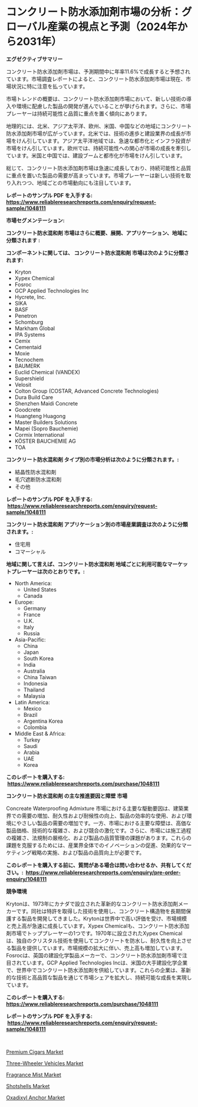 <p><h1>コンクリート防水添加剤市場の分析：グローバル産業の視点と予測（2024年から2031年）</h1></p><p><strong>エグゼクティブサマリー</strong></p>
<p><p>コンクリート防水添加剤市場は、予測期間中に年率11.6%で成長すると予想されています。市場調査レポートによると、コンクリート防水添加剤市場は現在、市場状況に特に注意を払っています。</p><p>市場トレンドの概要は、コンクリート防水添加剤市場において、新しい技術の導入や環境に配慮した製品の開発が進んでいることが挙げられます。さらに、市場プレーヤーは持続可能性と品質に重点を置く傾向にあります。</p><p>地理的には、北米、アジア太平洋、欧州、米国、中国などの地域にコンクリート防水添加剤市場が広がっています。北米では、技術の進歩と建設業界の成長が市場をけん引しています。アジア太平洋地域では、急速な都市化とインフラ投資が市場をけん引しています。欧州では、持続可能性への関心が市場の成長を牽引しています。米国と中国では、建設ブームと都市化が市場をけん引しています。</p><p>総じて、コンクリート防水添加剤市場は急速に成長しており、持続可能性と品質に重点を置いた製品の需要が高まっています。市場プレーヤーは新しい技術を取り入れつつ、地域ごとの市場動向にも注目しています。</p></p>
<p><strong>レポートのサンプル PDF を入手する: <a href="https://www.reliableresearchreports.com/enquiry/request-sample/1048111">https://www.reliableresearchreports.com/enquiry/request-sample/1048111</a></strong></p>
<p><strong>市場セグメンテーション:</strong></p>
<p><strong> コンクリート防水混和剤 市場はさらに概要、展開、アプリケーション、地域に分類されます :</strong></p>
<p><strong>コンポーネントに関しては、 コンクリート防水混和剤 市場は次のように分類されます: &nbsp;</strong></p>
<p><ul><li>Kryton</li><li>Xypex Chemical</li><li>Fosroc</li><li>GCP Applied Technologies Inc</li><li>Hycrete, Inc.</li><li>SIKA</li><li>BASF</li><li>Penetron</li><li>Schomburg</li><li>Markham Global</li><li>IPA Systems</li><li>Cemix</li><li>Cementaid</li><li>Moxie</li><li>Tecnochem</li><li>BAUMERK</li><li>Euclid Chemical (VANDEX)</li><li>Supershield</li><li>Velosit</li><li>Colton Group (COSTAR, Advanced Concrete Technologies)</li><li>Dura Build Care</li><li>Shenzhen Maidi Concrete</li><li>Goodcrete</li><li>Huangteng Huagong</li><li>Master Builders Solutions</li><li>Mapei (Sopro Bauchemie)</li><li>Cormix International</li><li>KÖSTER BAUCHEMIE AG</li><li>TOA</li></ul></p>
<p><strong> コンクリート防水混和剤 タイプ別の市場分析は次のように分類されます。:</strong></p>
<p><ul><li>結晶性防水混和剤</li><li>毛穴遮断防水混和剤</li><li>その他</li></ul></p>
<p><strong>レポートのサンプル PDF を入手する: &nbsp;<a href="https://www.reliableresearchreports.com/enquiry/request-sample/1048111">https://www.reliableresearchreports.com/enquiry/request-sample/1048111</a></strong></p>
<p><strong> コンクリート防水混和剤 アプリケーション別の市場産業調査は次のように分類されます。:</strong></p>
<p><ul><li>住宅用</li><li>コマーシャル</li></ul></p>
<p><strong>地域に関して言えば、コンクリート防水混和剤 地域ごとに利用可能なマーケットプレーヤーは次のとおりです。:</strong></p>
<p><ul>
    <li>
        North America:
        <ul>
            <li>United States</li>
            <li>Canada</li>
        </ul>
    </li>
    <li>
        Europe:
        <ul>
            <li>Germany</li>
            <li>France</li>
            <li>U.K.</li>
            <li>Italy</li>
            <li>Russia</li>
        </ul>
    </li>
    <li>
        Asia-Pacific:
        <ul>
            <li>China</li>
            <li>Japan</li>
            <li>South Korea</li>
            <li>India</li>
            <li>Australia</li>
            <li>China Taiwan</li>
            <li>Indonesia</li>
            <li>Thailand</li>
            <li>Malaysia</li>
        </ul>
    </li>
    <li>
        Latin America:
        <ul>
            <li>Mexico</li>
            <li>Brazil</li>
            <li>Argentina Korea</li>
            <li>Colombia</li>
        </ul>
    </li>
    <li>
        Middle East & Africa:
        <ul>
            <li>Turkey</li>
            <li>Saudi</li>
            <li>Arabia</li>
            <li>UAE</li>
            <li>Korea</li>
        </ul>
    </li>
    </ul></p>
<p><strong>このレポートを購入する: &nbsp;<a href="https://www.reliableresearchreports.com/purchase/1048111">https://www.reliableresearchreports.com/purchase/1048111</a></strong></p>
<p><strong>コンクリート防水混和剤 の主な推進要因と障壁 市場</strong></p>
<p><p>Concreate Waterproofing Admixture 市場における主要な駆動要因は、建築業界での需要の増加、耐久性および耐候性の向上、製品の効率的な使用、および環境にやさしい製品の需要の増加です。一方、市場における主要な障壁は、高価な製品価格、技術的な複雑さ、および競合の激化です。さらに、市場には施工過程の複雑さ、法規制の厳格化、および製品の品質管理の課題があります。これらの課題を克服するためには、産業界全体でのイノベーションの促進、効果的なマーケティング戦略の実施、および製品の品質向上が必要です。</p></p>
<p><strong>このレポートを購入する前に、質問がある場合は問い合わせるか、共有してください。:&nbsp; <a href="https://www.reliableresearchreports.com/enquiry/pre-order-enquiry/1048111">https://www.reliableresearchreports.com/enquiry/pre-order-enquiry/1048111</a></strong></p>
<p><strong>競争環境</strong></p>
<p><p>Krytonは、1973年にカナダで設立された革新的なコンクリート防水添加剤メーカーです。同社は特許を取得した技術を使用し、コンクリート構造物を長期間保護する製品を開発してきました。Krytonは世界中で高い評価を受け、市場規模と売上高が急速に成長しています。Xypex Chemicalも、コンクリート防水添加剤市場でトッププレーヤーの1つです。1970年に設立されたXypex Chemicalは、独自のクリスタル技術を使用してコンクリートを防水し、耐久性を向上させる製品を提供しています。市場規模の拡大に伴い、売上高も増加しています。Fosrocは、英国の建設化学製品メーカーで、コンクリート防水添加剤市場で注目されています。GCP Applied Technologies Incは、米国の大手建設化学企業で、世界中でコンクリート防水添加剤を供給しています。これらの企業は、革新的な技術と高品質な製品を通じて市場シェアを拡大し、持続可能な成長を実現しています。</p></p>
<p><strong>このレポートを購入する: &nbsp; <a href="https://www.reliableresearchreports.com/purchase/1048111">https://www.reliableresearchreports.com/purchase/1048111</a></strong></p>
<p><strong>レポートのサンプル PDF を入手する: &nbsp;<a href="https://www.reliableresearchreports.com/enquiry/request-sample/1048111">https://www.reliableresearchreports.com/enquiry/request-sample/1048111</a></strong><strong></strong></p>
<p>&nbsp;</p>
<p><p><a href="https://view.publitas.com/reportprime-1/premium-cigars-market-size-growth-outlook-from-2023-to-2030-projecting-at-markets-trends-analysis-by-application-regional-outlook-and-revenue/">Premium Cigars Market</a></p><p><a href="https://github.com/prosalinda88/Market-Research-Report-List-3/blob/main/three-wheeler-vehicles-market.md">Three-Wheeler Vehicles Market</a></p><p><a href="https://issuu.com/reportprime-2/docs/fragrance-mist-market-size-2030.pptx">Fragrance Mist Market</a></p><p><a href="https://issuu.com/reportprime-2/docs/shotshells-market-size-2030.pptx">Shotshells Market</a></p><p><a href="https://view.publitas.com/reportprime-1/oxadixyl-anchor-market-dynamics-2023-2030-also-about-its-market-trends-projections-and-opportunities/">Oxadixyl Anchor Market</a></p></p>